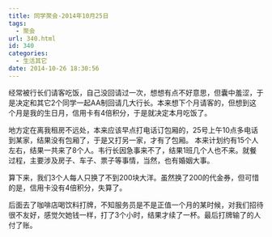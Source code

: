 ```yaml
---
title: 同学聚会-2014年10月25日
tags:
  - 聚会
url: 340.html
id: 340
categories:
  - 生活其它
date: 2014-10-26 18:30:56
---
```


经常被行长们请客吃饭，自己没回请过一次，想想有点不好意思，但囊中羞涩，于是决定和其它2个同学一起AA制回请几大行长。本来想下个月请客的，但想到这个月是我的生日月，信用卡有4倍积分，于是就决定本月吃饭了。 

地方定在离我租房不远处，本来应该早点打电话订包厢的，25号上午10点多电话到某家，结果没有包厢了，于是又打另一家，才有了包厢。 
本来计划约有15个人左右，结果一共来了8个人。韦行长因急事来不了，结果1班几个人也不来。就餐过程，主要涉及房子、车子、票子等事情，当然，也有婚姻大事。 

算下来，我们3个人每人只换了不到200块大洋。虽然换了200的代金券，但可惜的是，信用卡没有4倍积分，失算了。

后面去了咖啡店喝饮料打牌，不知服务员是不是正值一个月的某时候，对我们招待很不友好，感觉欠她钱一样，打了3个小时，结果才续了一杯。最后打牌输了的人付了账。
